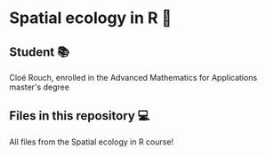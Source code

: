 # Spatial ecology in R :seedling:
## Student 📚
Cloé Rouch, enrolled in the Advanced Mathematics for Applications master's degree
## Files in this repository :computer:
All files from the Spatial ecology in R course!
